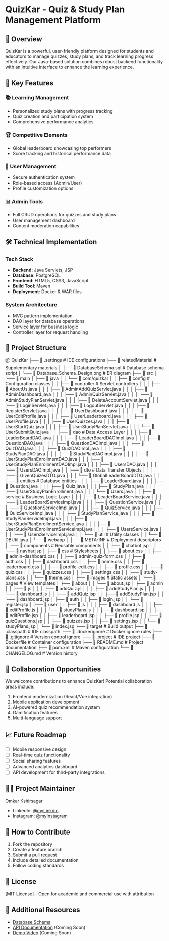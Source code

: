 # QuizKar - Quiz & Study Plan Management Platform

## 🌟 Overview
QuizKar is a powerful, user-friendly platform designed for students and educators to manage quizzes, study plans, and track learning progress effectively. Our Java-based solution combines robust backend functionality with an intuitive interface to enhance the learning experience.

## 🚀 Key Features

### 📚 Learning Management
- Personalized study plans with progress tracking
- Quiz creation and participation system
- Comprehensive performance analytics

### 🏆 Competitive Elements
- Global leaderboard showcasing top performers
- Score tracking and historical performance data

### 🔐 User Management
- Secure authentication system
- Role-based access (Admin/User)
- Profile customization options

### 📊 Admin Tools
- Full CRUD operations for quizzes and study plans
- User management dashboard
- Content moderation capabilities

## 🛠️ Technical Implementation

### Tech Stack
- **Backend**: Java Servlets, JSP
- **Database**: PostgreSQL
- **Frontend**: HTML5, CSS3, JavaScript
- **Build Tool**: Maven
- **Deployment**: Docker & WAR files

### System Architecture
- MVC pattern implementation
- DAO layer for database operations
- Service layer for business logic
- Controller layer for request handling

## 📂 Project Structure


📦 QuizKar
├── 📂 .settings                   # IDE configurations
├── 📂 relatedMaterial             # Supplementary materials
│   ├── 📜 DatabaseSchema.sql      # Database schema script
│   └── 📄 Database_Schema_Design.png # ER diagram
├── 📂 src
│   └── 📂 main
│       ├── 📂 java
│       │   └── 📂 com/quizkar
│       │       ├── 📂 config       # Configuration classes
│       │       ├── 📂 controller   # Servlet controllers
│       │       │   ├── 📜 AboutUs.java
│       │       │   ├── 📜 AdminAddQuizServlet.java
│       │       │   ├── 📜 AdminDashboard.java
│       │       │   ├── 📜 AdminQuizServlet.java
│       │       │   ├── 📜 AdminStudyPlanServlet.java
│       │       │   ├── 📜 DeleteAccountServlet.java
│       │       │   ├── 📜 LoginServlet.java
│       │       │   ├── 📜 LogoutServlet.java
│       │       │   ├── 📜 RegisterServlet.java
│       │       │   ├── 📜 UserDashboard.java
│       │       │   ├── 📜 UserEditProfile.java
│       │       │   ├── 📜 UserLeaderboard.java
│       │       │   ├── 📜 UserProfile.java
│       │       │   ├── 📜 UserQuizzes.java
│       │       │   ├── 📜 UserStartQuiz.java
│       │       │   ├── 📜 UserStudyPlanServlet.java
│       │       │   └── 📜 UserSubmitQuiz.java
│       │       ├── 📂 dao          # Data Access Layer
│       │       │   ├── 📜 LeaderBoardDAO.java
│       │       │   ├── 📜 LeaderBoardDAOImpl.java
│       │       │   ├── 📜 QuestionDAO.java
│       │       │   ├── 📜 QuestionDAOImpl.java
│       │       │   ├── 📜 QuizDAO.java
│       │       │   ├── 📜 QuizDAOImpl.java
│       │       │   ├── 📜 StudyPlanDAO.java
│       │       │   ├── 📜 StudyPlanDAOImpl.java
│       │       │   ├── 📜 UserStudyPlanEnrollmentDAO.java
│       │       │   ├── 📜 UserStudyPlanEnrollmentDAOImpl.java
│       │       │   ├── 📜 UsersDAO.java
│       │       │   └── 📜 UsersDAOImpl.java
│       │       ├── 📂 dto          # Data Transfer Objects
│       │       │   ├── 📜 GivenQuizesDTO.java
│       │       │   └── 📜 GlobalLeaderBoardDTO.java
│       │       ├── 📂 entities     # Database entities
│       │       │   ├── 📜 LeaderBoard.java
│       │       │   ├── 📜 Question.java
│       │       │   ├── 📜 Quiz.java
│       │       │   ├── 📜 StudyPlan.java
│       │       │   ├── 📜 UserStudyPlanEnrollment.java
│       │       │   └── 📜 Users.java
│       │       ├── 📂 service      # Business Logic Layer
│       │       │   ├── 📜 LeaderBoardService.java
│       │       │   ├── 📜 LeaderBoardServiceImpl.java
│       │       │   ├── 📜 QuestionService.java
│       │       │   ├── 📜 QuestionServiceImpl.java
│       │       │   ├── 📜 QuizService.java
│       │       │   ├── 📜 QuizServiceImpl.java
│       │       │   ├── 📜 StudyPlanService.java
│       │       │   ├── 📜 StudyPlanServiceImpl.java
│       │       │   ├── 📜 UserStudyPlanEnrollmentService.java
│       │       │   ├── 📜 UserStudyPlanEnrollmentServiceImpl.java
│       │       │   ├── 📜 UsersService.java
│       │       │   └── 📜 UsersServiceImpl.java
│       │       └── 📂 util         # Utility classes
│       │           └── 📜 DBUtil.java
│       └── 📂 webapp
│           ├── 📂 META-INF         # Deployment descriptors
│           ├── 📂 components       # Reusable components
│           │   ├── 📜 chatbot.jsp
│           │   └── 📜 navbar.jsp
│           ├── 📂 css              # Stylesheets
│           │   ├── 📜 about.css
│           │   ├── 📜 admin-dashboard.css
│           │   ├── 📜 admin-quiz-form.css
│           │   ├── 📜 auth.css
│           │   ├── 📜 dashboard.css
│           │   ├── 📜 home.css
│           │   ├── 📜 leaderboard.css
│           │   ├── 📜 profile-edit.css
│           │   ├── 📜 profile.css
│           │   ├── 📜 quiz.css
│           │   ├── 📜 quizzes.css
│           │   ├── 📜 settings.css
│           │   ├── 📜 study-plans.css
│           │   └── 📜 theme.css
│           ├── 📂 images           # Static assets
│           └── 📂 pages            # View templates
│               ├── 📂 about
│               │   └── 📜 about.jsp
│               ├── 📂 admin
│               │   ├── 📂 js
│               │   │   ├── 📜 addQuiz.js
│               │   │   ├── 📜 addStudyPlan.js
│               │   │   └── 📜 dashboard.js
│               │   ├── 📜 addQuiz.jsp
│               │   ├── 📜 addStudyPlan.jsp
│               │   └── 📜 dashboard.jsp
│               ├── 📂 auth
│               │   ├── 📜 login.jsp
│               │   └── 📜 register.jsp
│               ├── 📂 user
│               │   ├── 📂 js
│               │   │   ├── 📜 dashboard.js
│               │   │   ├── 📜 editProfile.js
│               │   │   └── 📜 studyPlans.js
│               │   ├── 📜 dashboard.jsp
│               │   ├── 📜 editProfile.jsp
│               │   ├── 📜 leaderboard.jsp
│               │   ├── 📜 profile.jsp
│               │   ├── 📜 quizQuestions.jsp
│               │   ├── 📜 quizzes.jsp
│               │   ├── 📜 settings.jsp
│               │   └── 📜 studyPlans.jsp
│               └── 📜 index.jsp
├── 📂 target                      # Build output
├── 📜 .classpath                  # IDE classpath
├── 📜 .dockerignore               # Docker ignore rules
├── 📜 .gitignore                  # Version control ignore
├── 📜 .project                    # IDE project
├── 📜 Dockerfile                  # Container configuration
├── 📜 README.md                   # Project documentation
├── 📜 pom.xml                     # Maven configuration
└── 📜 CHANGELOG.md                # Version history




## 🤝 Collaboration Opportunities

We welcome contributions to enhance QuizKar! Potential collaboration areas include:

1. Frontend modernization (React/Vue integration)
2. Mobile application development
3. AI-powered quiz recommendation system
4. Gamification features
5. Multi-language support

## 📈 Future Roadmap

- [ ] Mobile responsive design
- [ ] Real-time quiz functionality
- [ ] Social sharing features
- [ ] Advanced analytics dashboard
- [ ] API development for third-party integrations

## 👨‍💻 Project Maintainer

Omkar Kshirsagar
- LinkedIn: [@myLinkdin](https://www.linkedin.com/in/omkar-kshirsagar-64737a28a/)
- Instagram: [@myInstagram](https://www.instagram.com/ok.0005/)

## 📝 How to Contribute

1. Fork the repository
2. Create a feature branch
3. Submit a pull request
4. Include detailed documentation
5. Follow coding standards

## 📜 License
[MIT License] - Open for academic and commercial use with attribution

## 🔗 Additional Resources
- [Database Schema](https://github.com/kshirsagar-omkar/QuizKar/blob/main/relatedMaterial/Database_Schema_Design.png)
- [API Documentation](#) (Coming Soon)
- [Demo Video](#) (Coming Soon)